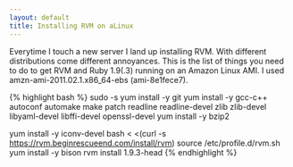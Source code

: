```yaml
---
layout: default
title: Installing RVM on aLinux
---
```


Everytime I touch a new server I land up installing RVM. With different distributions come different annoyances. This is the list of things you need to do to get RVM and Ruby 1.9(.3) running on an Amazon Linux AMI. I used amzn-ami-2011.02.1.x86_64-ebs (ami-8e1fece7).

{% highlight bash %}
sudo -s
yum install -y git
yum install -y gcc-c++ autoconf automake make patch readline readline-devel zlib zlib-devel libyaml-devel libffi-devel openssl-devel
yum install -y bzip2

yum install -y iconv-devel
bash < <(curl -s https://rvm.beginrescueend.com/install/rvm)
source /etc/profile.d/rvm.sh
yum install -y bison
rvm install 1.9.3-head
{% endhighlight %}

